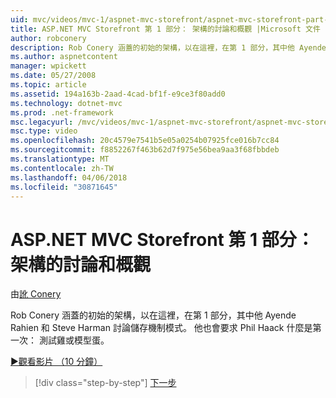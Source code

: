```yaml
---
uid: mvc/videos/mvc-1/aspnet-mvc-storefront/aspnet-mvc-storefront-part-1-architectural-discussion-and-overview
title: ASP.NET MVC Storefront 第 1 部分： 架構的討論和概觀 |Microsoft 文件
author: robconery
description: Rob Conery 涵蓋的初始的架構，以在這裡，在第 1 部分，其中他 Ayende Rahien 和 Steve Harman 討論儲存機制模式。 他也會要求 Phil...
ms.author: aspnetcontent
manager: wpickett
ms.date: 05/27/2008
ms.topic: article
ms.assetid: 194a163b-2aad-4cad-bf1f-e9ce3f80add0
ms.technology: dotnet-mvc
ms.prod: .net-framework
msc.legacyurl: /mvc/videos/mvc-1/aspnet-mvc-storefront/aspnet-mvc-storefront-part-1-architectural-discussion-and-overview
msc.type: video
ms.openlocfilehash: 20c4579e7541b5e05a0254b07925fce016b7cc84
ms.sourcegitcommit: f8852267f463b62d7f975e56bea9aa3f68fbbdeb
ms.translationtype: MT
ms.contentlocale: zh-TW
ms.lasthandoff: 04/06/2018
ms.locfileid: "30871645"
---
```

<a name="aspnet-mvc-storefront-part-1-architectural-discussion-and-overview"></a>ASP.NET MVC Storefront 第 1 部分： 架構的討論和概觀
====================
由[訛 Conery](https://github.com/robconery)

Rob Conery 涵蓋的初始的架構，以在這裡，在第 1 部分，其中他 Ayende Rahien 和 Steve Harman 討論儲存機制模式。 他也會要求 Phil Haack 什麼是第一次： 測試雞或模型蛋。

[&#9654;觀看影片 （10 分鐘）](https://channel9.msdn.com/Blogs/ASP-NET-Site-Videos/aspnet-mvc-storefront-part-1-architectural-discussion-and-overview)

> [!div class="step-by-step"]
> [下一步](aspnet-mvc-storefront-part-2-the-repository-pattern.md)
